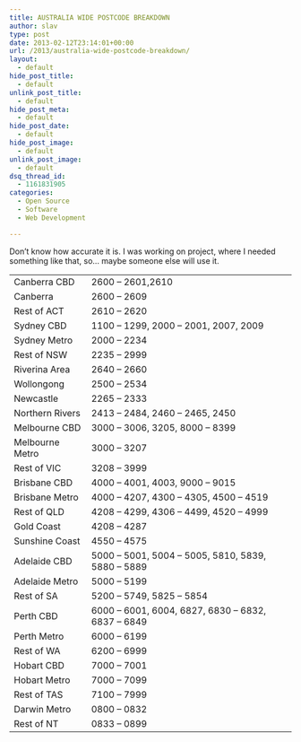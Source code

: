 ```yaml
---
title: AUSTRALIA WIDE POSTCODE BREAKDOWN
author: slav
type: post
date: 2013-02-12T23:14:01+00:00
url: /2013/australia-wide-postcode-breakdown/
layout:
  - default
hide_post_title:
  - default
unlink_post_title:
  - default
hide_post_meta:
  - default
hide_post_date:
  - default
hide_post_image:
  - default
unlink_post_image:
  - default
dsq_thread_id:
  - 1161831905
categories:
  - Open Source
  - Software
  - Web Development

---
```

Don&#8217;t know how accurate it is. I was working on project, where I needed something like that, so&#8230; maybe someone else will use it.

<!--more-->

|||
|--- |--- |
|Canberra CBD|2600 – 2601,2610|
|Canberra|2600 – 2609|
|Rest of ACT|2610 – 2620|
|Sydney CBD|1100 – 1299, 2000 – 2001, 2007, 2009|
|Sydney Metro|2000 – 2234|
|Rest of NSW|2235 – 2999|
|Riverina Area|2640 – 2660|
|Wollongong|2500 – 2534|
|Newcastle|2265 – 2333|
|Northern Rivers|2413 – 2484, 2460 – 2465, 2450|
|Melbourne CBD|3000 – 3006, 3205, 8000 – 8399|
|Melbourne Metro|3000 – 3207|
|Rest of VIC|3208 – 3999|
|Brisbane CBD|4000 – 4001, 4003, 9000 – 9015|
|Brisbane Metro|4000 – 4207, 4300 – 4305, 4500 – 4519|
|Rest of QLD|4208 – 4299, 4306 – 4499, 4520 – 4999|
|Gold Coast|4208 – 4287|
|Sunshine Coast|4550 – 4575|
|Adelaide CBD|5000 – 5001, 5004 – 5005, 5810, 5839, 5880 – 5889|
|Adelaide Metro|5000 – 5199|
|Rest of SA|5200 – 5749, 5825 – 5854|
|Perth CBD|6000 – 6001, 6004, 6827, 6830 – 6832, 6837 – 6849|
|Perth Metro|6000 – 6199|
|Rest of WA|6200 – 6999|
|Hobart CBD|7000 – 7001|
|Hobart Metro|7000 – 7099|
|Rest of TAS|7100 – 7999|
|Darwin Metro|0800 – 0832|
|Rest of NT|0833 – 0899|
